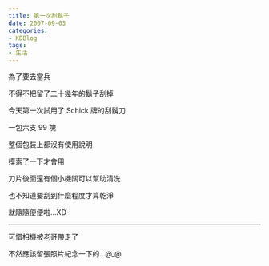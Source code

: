 ```yaml
---
title: 第一次刮鬍子
date: 2007-09-03
categories:
- KDBlog
tags:
- 生活
---
```

為了要去當兵

不得不把留了二十幾年的鬍子刮掉

今天第一次試用了 Schick 牌的刮鬍刀

一包六支 99 塊

整個包裝上都沒有使用說明

摸索了一下才會用

刀片後面還有個小機關可以幫助清洗

也不知道要刮到什麼程度才算乾淨

就隨隨便便啦...XD

---

可惜相機被老哥帶走了

不然應該留張照片紀念一下的...@_@


